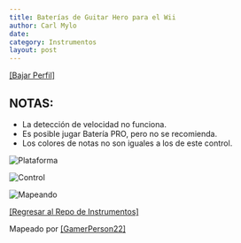 ```yaml
---
title: Baterías de Guitar Hero para el Wii
author: Carl Mylo
date: 
category: Instrumentos
layout: post
---
```


[[Bajar Perfil]](https://github.com/hmxmilohax/rb3-pc/raw/main/instrument-repo/Wii%20Guitar%20Hero%20Drums.7z)

## NOTAS:

* La detección de velocidad no funciona.
* Es posible jugar Batería PRO, pero no se recomienda.
* Los colores de notas no son iguales a los de este control.

	
![Plataforma](https://carlmylo.github.io/docu-rpcs3/images/instruments/plat/wii.png "Plataforma") 

![Control](https://carlmylo.github.io/docu-rpcs3/images/instruments/cont/ghdrmscontroller.png "Control") 

![Mapeando](https://carlmylo.github.io/docu-rpcs3/images/instruments/wiighdrmsmapping.png "Mapeando") 

[[Regresar al Repo de Instrumentos]](https://rb3pc.milohax.org/espanol/repodeinst/#lista-de-instrumentos)



Mapeado por [[GamerPerson22]](https://www.youtube.com/channel/UCC5SlXPlnlGwBG7w6mvfx8g)